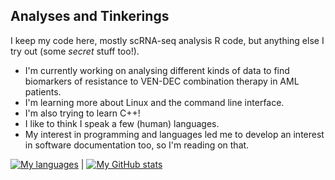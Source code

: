 ## Analyses and Tinkerings

I keep my code here, mostly scRNA-seq analysis R code, but anything else I try out (some *secret* stuff too!).

- I'm currently working on analysing different kinds of data to find biomarkers of resistance to VEN-DEC combination therapy in AML patients.
- I'm learning more about Linux and the command line interface.
- I'm also trying to learn C++!
- I like to think I speak a few (human) languages.
- My interest in programming and languages led me to develop an interest in software documentation too, so I'm reading on that.


[![My languages](https://github-readme-stats.vercel.app/api/top-langs?username=amkhasawneh&theme=dracula&show_icons=true)](https://github.com/amkhasawneh) | [![My GitHub stats](https://github-readme-stats.vercel.app/api?username=amkhasawneh&theme=algolia&show_icons=true)](https://github.com/amkhasawneh)	